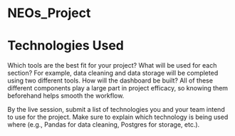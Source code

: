 # NEOs_Project

# Technologies Used

Which tools are the best fit for your project? What will be used for each section? For example, data cleaning and data storage will be completed using two different tools. How will the dashboard be built? All of these different components play a large part in project efficacy, so knowing them beforehand helps smooth the workflow.

By the live session, submit a list of technologies you and your team intend to use for the project. Make sure to explain which technology is being used where (e.g., Pandas for data cleaning, Postgres for storage, etc.).
